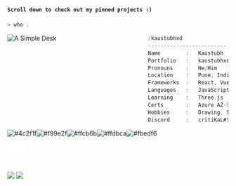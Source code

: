 #### ```Scroll down to check out my pinned projects :)```
```zsh
> who .
```

<img align="left" src="https://cdn.discordapp.com/attachments/832596849402839070/929648349823512576/desk_animated.gif" 
     alt="A Simple Desk" width="320" /> 

```csharp
/kaustubhxd
-------------------------
Name        :   Kaustubh
Portfolio   :   kaustubhxd.github.io
Pronouns    :   He/Him
Location    :   Pune, India
Frameworks  :   React, Vue, Svelte, Express, Flutter
Languages   :   JavaScript, C++, Python, Java
Learning    :   Three.js
Certs       :   Azure AZ-900
Hobbies     :   Drawing, Skateboarding, Video Games
Discord     :   critiKaL#5603
```
<p align="left">
  <img alt=" #4c2f1f " src="https://via.placeholder.com/15/4c2f1f/000000?text=+" width="25" height="20" /><img alt="#f99e2f " src="https://via.placeholder.com/15/f99e2f/000000?text=+" width="25" height="20" /><img alt="#ffcb6b " src="https://via.placeholder.com/15/ffcb6b/000000?text=+" width="25" height="20" /><img alt="#ffdbca " src="https://via.placeholder.com/15/ffdbca/000000?text=+" width="25" height="20" /><img alt="#fbedf6 " src="https://via.placeholder.com/15/fbedf6/000000?text=+" width="25" height="20" />
</p>
 
<a href="https://kaustubhxd.github.io" target="_blank"><img align="left" alt="https://kaustubhxd.github.io" width="22px" src="https://github.com/Aakarsh-B/trying-repos/blob/master/www.svg" /></a>
<a href="https://linkedin.com/in/kaustubh-bhagwat" target="_blank"><img align="left" alt="Kaustubh B | LinkedIn" width="22px" src="https://github.com/Aakarsh-B/trying-repos/blob/master/linkedin.svg" /></a>
<br/>
<br/>
<br/>

<!-- [![Kaustubh's github stats](https://github-readme-stats.vercel.app/api?username=kaustubhxd&include_all_commits=true&count_private=true&show_icons=true&line_height=20&title_color=FFFFFF&icon_color=FFFFFF&text_color=FFFFFF&bg_color=0D1117)](https://github.com/anuraghazra/github-readme-stats) -->
 <!-- [![Kaustubh's github stats](https://github-readme-stats-eight-theta.vercel.app/api/top-langs/?username=kaustubhxd&hide=jupyter%20notebook&layout=compact&include_all_commits=true&count_private=true&show_icons=true&line_height=20&title_color=FFFFFF&icon_color=FFFFFF&text_color=FFFFFF&bg_color=0D1117)](https://github.com/anuraghazra/github-readme-stats) -->
 
<span>
<img height="150em" src="https://github-readme-stats.vercel.app/api?username=kaustubhxd&include_all_commits=true&count_private=true&show_icons=true&line_height=20&title_color=FFFFFF&icon_color=FFFFFF&text_color=FFFFFF&bg_color=0D1117"/>
<img height="150em" float="right" src="https://github-readme-stats-eight-theta.vercel.app/api/top-langs/?username=kaustubhxd&hide=jupyter%20notebook&layout=compact&include_all_commits=true&count_private=true&show_icons=true&line_height=20&title_color=FFFFFF&icon_color=FFFFFF&text_color=FFFFFF&bg_color=0D1117"/>
</span>
